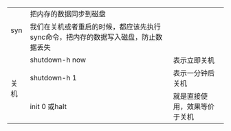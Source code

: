 <table>
    <tr>
        <td rowspan="2">syn</td> 
        <td>把内存的数据同步到磁盘</td> 
        <td></td>
   </tr>
    <tr>
  		<td>我们在关机或者重启的时候，都应该先执行sync命令，把内存的数据写入磁盘，防止数据丢失</td> 
    </tr>
    <tr>
        <td rowspan="3">关机</td> 
        <td>shutdown-h now</td> 
        <td>表示立即关机</td>
    </tr>
    <tr>
        <td>shutdown-h 1</td>
        <td>表示一分钟后关机</td>
    </tr>
    <tr>
        <td>init 0 或halt</td>
        <td>就是直接使用，效果等价于关机</td>
    </tr>
</table>
